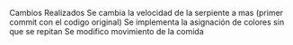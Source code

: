 Cambios Realizados
Se cambia la velocidad de la serpiente a mas  (primer commit con el codigo original)
Se implementa la asignación de colores sin que se repitan 
Se modifico movimiento de la comida

